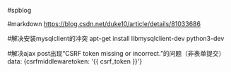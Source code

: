 #spblog

#markdown
https://blog.csdn.net/duke10/article/details/81033686

#解决安装mysqlclient的冲突
apt-get install libmysqlclient-dev python3-dev

#解决ajax post出现“CSRF token missing or incorrect.”的问题（非表单提交）
data: {csrfmiddlewaretoken: '{{ csrf_token }}'}
